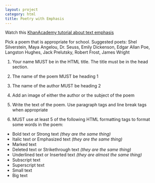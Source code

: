 ```yaml
---
layout: project
category: html
title: Poetry with Emphasis
---
```


Watch this [KhanAcademy tutorial about text emphasis](https://www.khanacademy.org/computing/hour-of-code/hour-of-html/pt/html-text-emphasis)

Pick a poem that is appropriate for school. Suggested poets: Shel Silverstein, Maya Angelou, Dr. Seuss, Emily Dickenson, Edgar Allan Poe, Langston Hughes, Jack Prelutsky, Robert Frost, James Wright

1) Your name MUST be in the HTML title. The title must be in the head section.

2) The name of the poem MUST be heading 1

3) The name of the author MUST be heading 2

4) Add an image of either the author or the subject of the poem

5) Write the text of the poem. Use paragraph tags and line break tags when appropriate

6) MUST use at least 5 of the following HTML formatting tags to format some words in the poem:

  - Bold text or Strong text *(they are the same thing)*
  - Italic text or Emphasized text *(they are the same thing)*
  - Marked text
  - Deleted text or Strikethrough text *(they are the same thing)*
  - Underlined text or Inserted text *(they are almost the same thing)*
  - Subscript text
  - Superscript text
  - Small text
  - Big text
